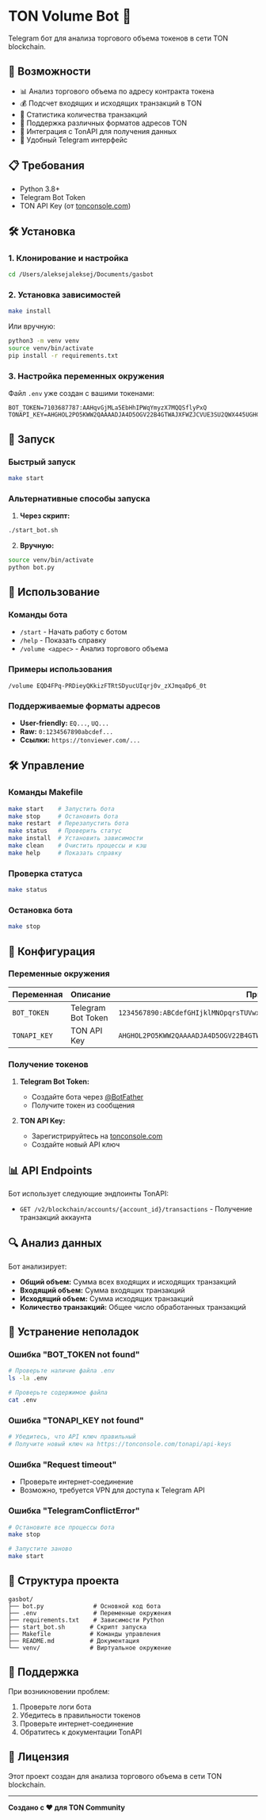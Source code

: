 # TON Volume Bot 🤖

Telegram бот для анализа торгового объема токенов в сети TON blockchain.

## 🚀 Возможности

- 📊 Анализ торгового объема по адресу контракта токена
- 💰 Подсчет входящих и исходящих транзакций в TON
- 🔢 Статистика количества транзакций
- 🔄 Поддержка различных форматов адресов TON
- 🔗 Интеграция с TonAPI для получения данных
- 📱 Удобный Telegram интерфейс

## 📋 Требования

- Python 3.8+
- Telegram Bot Token
- TON API Key (от [tonconsole.com](https://tonconsole.com/tonapi/api-keys))

## 🛠 Установка

### 1. Клонирование и настройка

```bash
cd /Users/aleksejaleksej/Documents/gasbot
```

### 2. Установка зависимостей

```bash
make install
```

Или вручную:
```bash
python3 -m venv venv
source venv/bin/activate
pip install -r requirements.txt
```

### 3. Настройка переменных окружения

Файл `.env` уже создан с вашими токенами:
```
BOT_TOKEN=7103687787:AAHqvGjMLa5EbHhIPWqYmyzX7MQQSflyPxQ
TONAPI_KEY=AHGHOL2PO5KWW2QAAAADJA4D5OGV22B4GTWAJXFWZJCVUE3SU2QWX445UGHC5DPLWSS5LNA
```

## 🚀 Запуск

### Быстрый запуск
```bash
make start
```

### Альтернативные способы запуска

1. **Через скрипт:**
```bash
./start_bot.sh
```

2. **Вручную:**
```bash
source venv/bin/activate
python bot.py
```

## 📱 Использование

### Команды бота

- `/start` - Начать работу с ботом
- `/help` - Показать справку
- `/volume <адрес>` - Анализ торгового объема

### Примеры использования

```
/volume EQD4FPq-PRDieyQKkizFTRtSDyucUIqrj0v_zXJmqaDp6_0t
```

### Поддерживаемые форматы адресов

- **User-friendly:** `EQ...`, `UQ...`
- **Raw:** `0:1234567890abcdef...`
- **Ссылки:** `https://tonviewer.com/...`

## 🛠 Управление

### Команды Makefile

```bash
make start    # Запустить бота
make stop     # Остановить бота
make restart  # Перезапустить бота
make status   # Проверить статус
make install  # Установить зависимости
make clean    # Очистить процессы и кэш
make help     # Показать справку
```

### Проверка статуса

```bash
make status
```

### Остановка бота

```bash
make stop
```

## 🔧 Конфигурация

### Переменные окружения

| Переменная | Описание | Пример |
|------------|----------|--------|
| `BOT_TOKEN` | Telegram Bot Token | `1234567890:ABCdefGHIjklMNOpqrsTUVwxyz` |
| `TONAPI_KEY` | TON API Key | `AHGHOL2PO5KWW2QAAAADJA4D5OGV22B4GTWAJXFWZJCVUE3SU2QWX445UGHC5DPLWSS5LNA` |

### Получение токенов

1. **Telegram Bot Token:**
   - Создайте бота через [@BotFather](https://t.me/BotFather)
   - Получите токен из сообщения

2. **TON API Key:**
   - Зарегистрируйтесь на [tonconsole.com](https://tonconsole.com/tonapi/api-keys)
   - Создайте новый API ключ

## 📊 API Endpoints

Бот использует следующие эндпоинты TonAPI:

- `GET /v2/blockchain/accounts/{account_id}/transactions` - Получение транзакций аккаунта

## 🔍 Анализ данных

Бот анализирует:

- **Общий объем:** Сумма всех входящих и исходящих транзакций
- **Входящий объем:** Сумма входящих транзакций
- **Исходящий объем:** Сумма исходящих транзакций
- **Количество транзакций:** Общее число обработанных транзакций

## 🐛 Устранение неполадок

### Ошибка "BOT_TOKEN not found"
```bash
# Проверьте наличие файла .env
ls -la .env

# Проверьте содержимое файла
cat .env
```

### Ошибка "TONAPI_KEY not found"
```bash
# Убедитесь, что API ключ правильный
# Получите новый ключ на https://tonconsole.com/tonapi/api-keys
```

### Ошибка "Request timeout"
- Проверьте интернет-соединение
- Возможно, требуется VPN для доступа к Telegram API

### Ошибка "TelegramConflictError"
```bash
# Остановите все процессы бота
make stop

# Запустите заново
make start
```

## 📁 Структура проекта

```
gasbot/
├── bot.py              # Основной код бота
├── .env                # Переменные окружения
├── requirements.txt    # Зависимости Python
├── start_bot.sh       # Скрипт запуска
├── Makefile           # Команды управления
├── README.md          # Документация
└── venv/              # Виртуальное окружение
```

## 🤝 Поддержка

При возникновении проблем:

1. Проверьте логи бота
2. Убедитесь в правильности токенов
3. Проверьте интернет-соединение
4. Обратитесь к документации TonAPI

## 📄 Лицензия

Этот проект создан для анализа торгового объема в сети TON blockchain.

---

**Создано с ❤️ для TON Community** 

